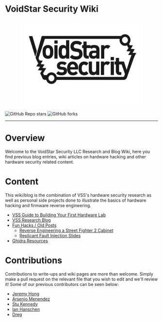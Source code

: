 # VoidStar Security Wiki

<p align="center">
  <img src="assets/images/logo.png" alt="VSS Logo" style="width:400px"/>
</p>

![GitHub Repo stars](https://img.shields.io/github/stars/voidstarsec/hw-hacking-lab) ![GitHub forks](https://img.shields.io/github/forks/voidstarsec/hw-hacking-lab)

---

# Overview

Welcome to the VoidStar Security LLC Research and Blog Wiki, here you find previous blog entries, wiki articles on hardware hacking and other hardware security related content. 

# Content

This wiki/blog is the combination of VSS's hardware security research as well as personal side projects done to illustrate the basics of hardware hacking and firmware reverse engineering. 

- [VSS Guide to Building Your First Hardware Lab](https://voidstarsec.com/hw-hacking-lab/vss-lab-guide)
- [VSS Research Blog](https://voidstarsec.com/blog)
- [Fun Hacks / Old Posts](https://wrongbaud.github.io)
	- [Reverse Engineering a Street Fighter 2 Cabinet](https://wrongbaud.github.io/sf-slides)
	- [Replicant Fault Injection Slides](https://wrongbaud.github.io/replicant-slides/)
- [Ghidra Resources](https://hackaday.io/course/172292-introduction-to-reverse-engineering-with-ghidra)

# Contributions

Contributions to write-ups and wiki pages are more than welcome. Simply make a pull request on the relevant file that you wish to edit and we'll review it! Some of our previous contributors can be seen below:

- [Jeremy Hong](https://twitter.com/ElectronicsbyJH)
- [Arsenio Menendez](https://twitter.com/Ascii211)
- [Stu Kennedy](https://twitter.com/NoobieDog)
- [Ian Hanschen](https://twitter.com/furan)
- [Dreg](https://twitter.com/therealdreg)
